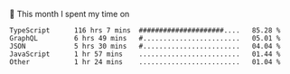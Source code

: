 📅 This month I spent my time on

<!--START_SECTION:waka-->

```text
TypeScript      116 hrs 7 mins  #####################....   85.28 %
GraphQL         6 hrs 49 mins   #........................   05.01 %
JSON            5 hrs 30 mins   #........................   04.04 %
JavaScript      1 hr 57 mins    .........................   01.44 %
Other           1 hr 24 mins    .........................   01.04 %
```

<!--END_SECTION:waka-->
